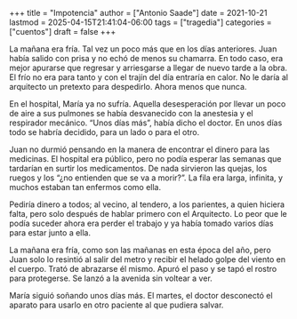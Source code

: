 +++
title = "Impotencia"
author = ["Antonio Saade"]
date = 2021-10-21
lastmod = 2025-04-15T21:41:04-06:00
tags = ["tragedia"]
categories = ["cuentos"]
draft = false
+++

La mañana era fría. Tal vez un poco más que en los días anteriores. Juan había salido con prisa y no echó de menos su chamarra. En todo caso, era mejor apurarse que regresar y arriesgarse a llegar de nuevo tarde a la obra. El frío no era para tanto y con el trajín del día entraría en calor. No le daría al arquitecto un pretexto para despedirlo. Ahora menos que nunca.

En el hospital, María ya no sufría. Aquella desesperación por llevar un poco de aire a sus pulmones se había desvanecido con la anestesia y el respirador mecánico. “Unos días más”, había dicho el doctor. En unos días todo se habría decidido, para un lado o para el otro.

Juan no durmió pensando en la manera de encontrar el dinero para las medicinas. El hospital era público, pero no podía esperar las semanas que tardarían en surtir los medicamentos. De nada sirvieron las quejas, los ruegos y los “¿no entienden que se va a morir?”. La fila era larga, infinita, y muchos estaban tan enfermos como ella.

Pediría dinero a todos; al vecino, al tendero, a los parientes, a quien hiciera falta, pero solo después de hablar primero con el Arquitecto. Lo peor que le podía suceder ahora era perder el trabajo y ya había tomado varios días para estar junto a ella.

La mañana era fría, como son las mañanas en esta época del año, pero Juan solo lo resintió al salir del metro y recibir el helado golpe del viento en el cuerpo. Trató de abrazarse él mismo. Apuró el paso y se tapó el rostro para protegerse. Se lanzó a la avenida sin voltear a ver.

María siguió soñando unos días más. El martes, el doctor desconectó el aparato para usarlo en otro paciente al que pudiera salvar.
